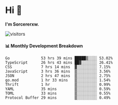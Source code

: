 # Hi 👋

**I'm Sorcererxw.**
 
![visitors](https://visitor-badge.glitch.me/badge?page_id=sorcererxw.sorcererx)

#### 📊 Monthly Development Breakdown

<!--START_SECTION:waka-->
```text
Go              53 hrs 39 mins █████▒░░░░ 53.02%
TypeScript      26 hrs 43 mins ██▓░░░░░░░ 26.41%
CSS             7 hrs 14 mins  ▓░░░░░░░░░ 7.15%
JavaScript      3 hrs 36 mins  ▒░░░░░░░░░ 3.56%
JSON            2 hrs 47 mins  ▒░░░░░░░░░ 2.75%
go.mod          1 hr 33 mins   ▒░░░░░░░░░ 1.54%
Thrift          1 hr           ▒░░░░░░░░░ 0.99%
YAML            35 mins        ▒░░░░░░░░░ 0.59%
TOML            33 mins        ▒░░░░░░░░░ 0.55%
Protocol Buffer 29 mins        ▒░░░░░░░░░ 0.49%
```
<!--END_SECTION:waka-->
